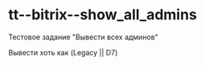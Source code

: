 # tt--bitrix--show_all_admins
 Тестовое задание "Вывести всех админов"  

Вывести хоть как (Legacy || D7) 
